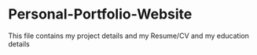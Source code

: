 # Personal-Portfolio-Website

This file contains my project details and my Resume/CV and my education details
